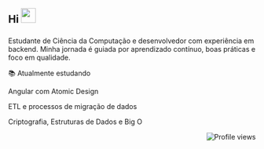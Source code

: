 ## Hi <img src="https://raw.githubusercontent.com/kaueMarques/kaueMarques/master/hi.gif" height="30px">

###
Estudante de Ciência da Computação e desenvolvedor com experiência em backend.
Minha jornada é guiada por aprendizado contínuo, boas práticas e foco em qualidade.

📚 Atualmente estudando

Angular com Atomic Design

ETL e processos de migração de dados

Criptografia, Estruturas de Dados e Big O

<p align="right"> <img src="https://komarev.com/ghpvc/?username=BrunoSFreschi&color=blue" alt="Profile views" /> </p>

